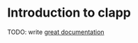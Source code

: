 # Introduction to clapp

TODO: write [great documentation](http://jacobian.org/writing/great-documentation/what-to-write/)
